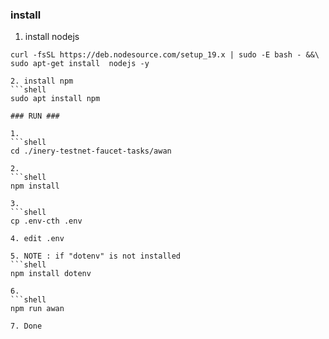 ### install ###
1. install nodejs
```shell
curl -fsSL https://deb.nodesource.com/setup_19.x | sudo -E bash - &&\
sudo apt-get install  nodejs -y

2. install npm
```shell
sudo apt install npm

### RUN ###

1. 
```shell
cd ./inery-testnet-faucet-tasks/awan

2. 
```shell
npm install

3.
```shell
cp .env-cth .env

4. edit .env

5. NOTE : if "dotenv" is not installed
```shell
npm install dotenv

6. 
```shell
npm run awan

7. Done
